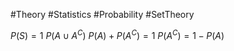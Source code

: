 #Theory #Statistics #Probability #SetTheory

$P(S) = 1$ 
$P(A \cup A^C)$
$P(A) + P(A^C) = 1$ 
$P(A^C) = 1-P(A)$


